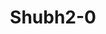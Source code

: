 ---
title: Shubh2-0
github: https://github.com/Shubh2-0
mode: dark
transition: 1s
score: 76.2
archetype:
- Little Bit of Everything
---